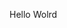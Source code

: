Hello Wolrd













































































































































































































































































































































































































































































































































































































































































































































































































































































































































































































































































































































































































































































































































































































































































































































